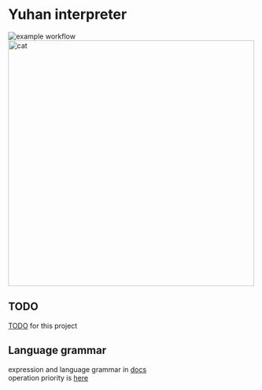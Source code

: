 # Yuhan interpreter
![example workflow](https://github.com/Katarni/Yuhan/actions/workflows/tests.yml/badge.svg)  
<img src="https://github.com/user-attachments/assets/16b268be-7ce1-4feb-9d39-1c2a437bef74" alt="cat" width="500"/>


## TODO
[TODO](https://github.com/users/Katarni/projects/2) for this project

## Language grammar
expression and language grammar in [docs](docs/)  
operation priority is [here](docs/operation-priority.md)
